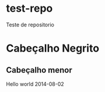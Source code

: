 test-repo
=========

Teste de repositorio
# Cabeçalho Negrito
## Cabeçalho menor
Hello world
2014-08-02
